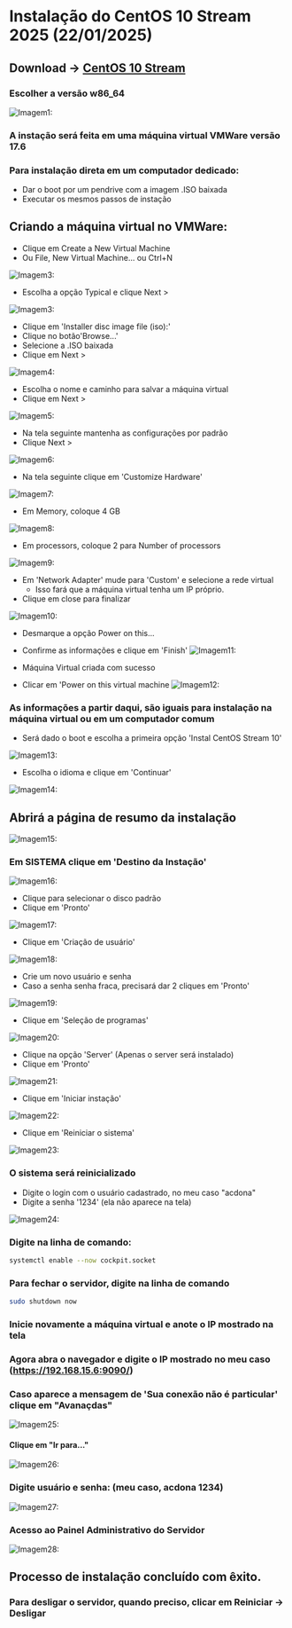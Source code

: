 # Instalação do CentOS 10 Stream 2025 (22/01/2025)
## Download -> [CentOS 10 Stream](https://www.centos.org/download/)
### Escolher a versão w86_64
![Imagem1:](./images/1.png)

### A instação será feita em uma máquina virtual VMWare versão 17.6
### Para instalação direta em um computador dedicado:
- Dar o boot por um pendrive com a imagem .ISO baixada
- Executar os mesmos passos de instação

## Criando a máquina virtual no VMWare:
- Clique em Create a New Virtual Machine
- Ou File, New Virtual Machine... ou Ctrl+N

![Imagem3:](./images/2.png)


- Escolha a opção Typical e clique Next >

![Imagem3:](./images/3.png)

- Clique em 'Installer disc image file (iso):' 
- Clique no botão'Browse...' 
- Selecione a .ISO baixada
- Clique em Next >

![Imagem4:](./images/4.png)


- Escolha o nome e caminho para salvar a máquina virtual
- Clique em Next >

![Imagem5:](./images/5.png)

- Na tela seguinte mantenha as configurações por padrão
- Clique Next >


![Imagem6:](./images/6.png)

- Na tela seguinte clique em 'Customize Hardware'

![Imagem7:](./images/7.png)

- Em Memory, coloque 4 GB

![Imagem8:](./images/8.png)

- Em processors, coloque 2 para Number of processors

![Imagem9:](./images/9.png)

- Em 'Network Adapter' mude para 'Custom' e selecione a rede virtual
    - Isso fará que a máquina virtual tenha um IP próprio.
- Clique em close para finalizar

![Imagem10:](./images/10.png)

- Desmarque a opção Power on this...
- Confirme as informações e clique em 'Finish'
![Imagem11:](./images/11.png)

- Máquina Virtual criada com sucesso
- Clicar em 'Power on this virtual machine
![Imagem12:](./images/12.png)

### As informações a partir daqui, são iguais para instalação na máquina virtual ou em um computador comum

- Será dado o boot e escolha a primeira opção 'Instal CentOS Stream 10'

![Imagem13:](./images/13.png)

- Escolha o idioma e clique em 'Continuar'

![Imagem14:](./images/14.png)

## Abrirá a página de resumo da instalação

![Imagem15:](./images/15.png)

### Em SISTEMA clique em 'Destino da Instação'

![Imagem16:](./images/16.png)

- Clique para selecionar o disco padrão
- Clique em 'Pronto'

![Imagem17:](./images/17.png)

- Clique em 'Criação de usuário'

![Imagem18:](./images/18.png)

- Crie um novo usuário e senha
- Caso a senha senha fraca, precisará dar 2 cliques em 'Pronto'

![Imagem19:](./images/19.png)

- Clique em 'Seleção de programas'

![Imagem20:](./images/20.png)

- Clique na opção 'Server' (Apenas o server será instalado)
- Clique em 'Pronto'

![Imagem21:](./images/21.png)

- Clique em 'Iniciar instação'

![Imagem22:](./images/22.png)

- Clique em 'Reiniciar o sistema'

![Imagem23:](./images/23.png)

### O sistema será reinicializado

- Digite o login com o usuário cadastrado, no meu caso "acdona"
- Digite a senha '1234' (ela não aparece na tela)

![Imagem24:](./images/24.png)


### Digite na linha de comando:
```bash
systemctl enable --now cockpit.socket
```

### Para fechar o servidor, digite na linha de comando

```bash
sudo shutdown now
```

### Inicie novamente a máquina virtual e anote o IP mostrado na tela

### Agora abra o navegador e digite o IP mostrado no meu caso (https://192.168.15.6:9090/)

### Caso aparece a mensagem de 'Sua conexão não é particular' clique em "Avanaçdas"

![Imagem25:](./images/25.png)

#### Clique em "Ir para..."

![Imagem26:](./images/26.png)

### Digite usuário e senha: (meu caso, acdona 1234)

![Imagem27:](./images/27.png)

### Acesso ao Painel Administrativo do Servidor

![Imagem28:](./images/28.png)

## Processo de instalação concluído com êxito.
### Para desligar o servidor, quando preciso, clicar em Reiniciar -> Desligar

